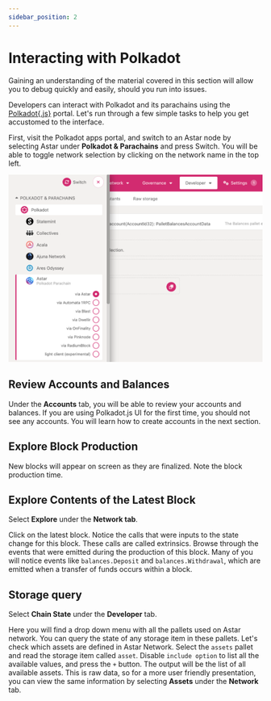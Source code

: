 ```yaml
---
sidebar_position: 2
---
```


# Interacting with Polkadot

Gaining an understanding of the material covered in this section will allow you to debug quickly and easily, should you run into issues. 

Developers can interact with Polkadot and its parachains using the [Polkadot\{.js\}](https://polkadot.js.org) portal. Let's run through a few simple tasks to help you get accustomed to the interface. 

First, visit the Polkadot apps portal, and switch to an Astar node by selecting Astar under **Polkadot & Parachains** and press Switch. You will be able to toggle network selection by clicking on the network name in the top left.





![Switch to Astar](img/switch_astar.png)

## Review Accounts and Balances
Under the **Accounts** tab, you will be able to review your accounts and balances.
If you are using Polkadot.js UI for the first time, you should not see any accounts. You will learn how to create accounts in the next section.

## Explore Block Production
New blocks will appear on screen as they are finalized. Note the block production time.

## Explore Contents of the Latest Block
Select **Explore** under the **Network tab**.

Click on the latest block.
Notice the calls that were inputs to the state change for this block. These calls are called extrinsics.
Browse through the events that were emitted during the production of this block. Many of you will notice events like `balances.Deposit` and `balances.Withdrawal`, which are emitted when a transfer of funds occurs within a block.

## Storage query
Select **Chain State** under the **Developer** tab.

Here you will find a drop down menu with all the pallets used on Astar network. You can query the state of any storage item in these pallets.
Let's check which assets are defined in Astar Network.
Select the `assets` pallet and read the storage item called `asset`. Disable `include option` to list all the available values, and press the `+` button. The output will be the list of all available assets. This is raw data, so for a more user friendly presentation, you can view the same information by selecting **Assets** under the **Network** tab.
